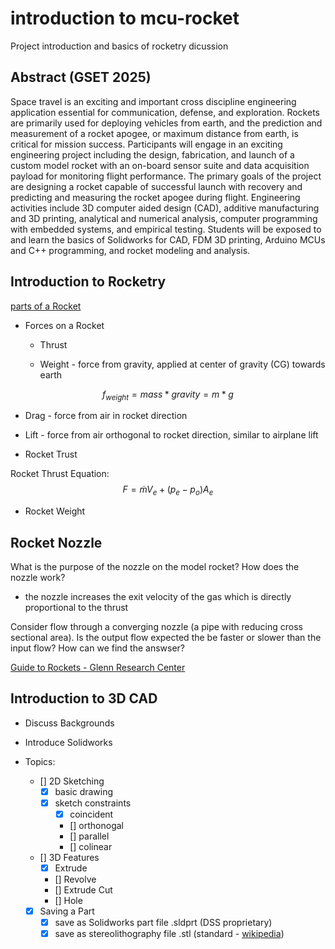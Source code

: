 # introduction to mcu-rocket

Project introduction and basics of rocketry dicussion

## Abstract (GSET 2025)
Space travel is an exciting and important cross discipline engineering application essential for communication, defense, and exploration. Rockets are primarily used for deploying vehicles from earth, and the prediction and measurement of a rocket apogee, or maximum distance from earth, is critical for mission success. Participants will engage in an exciting engineering project including the design, fabrication, and launch of a custom model rocket with an on-board sensor suite and data acquisition payload for monitoring flight performance. The primary goals of the project are designing a rocket capable of successful launch with recovery and predicting and measuring the rocket apogee during flight. Engineering activities include 3D computer aided design (CAD), additive manufacturing and 3D printing, analytical and numerical analysis, computer programming with embedded systems, and empirical testing. Students will be exposed to and learn the basics of Solidworks for CAD, FDM 3D printing, Arduino MCUs and C++ programming, and rocket modeling and analysis.


## Introduction to Rocketry 

[parts of a Rocket](https://www1.grc.nasa.gov/beginners-guide-to-aeronautics/model-rockets/#parts-of-a-single-stage-model-rocket)
  
- Forces on a Rocket

  - Thrust

  - Weight - force from gravity, applied at center of gravity (CG) towards earth

$$f_{weight}=mass*gravity=m*g$$

  - Drag - force from air in rocket direction    

  - Lift - force from air orthogonal to rocket direction, similar to airplane lift 

- Rocket Trust

Rocket Thrust Equation:
$$F=\dot{m}V_e+(p_e-p_o)A_e$$

- Rocket Weight


## Rocket Nozzle

What is the purpose of the nozzle on the model rocket? How does the nozzle work?

- the nozzle increases the exit velocity of the gas which is directly proportional to the thrust

Consider flow through a converging nozzle (a pipe with reducing cross sectional area). Is the output flow expected the be faster or slower than the input flow? How can we find the answser?  


[Guide to Rockets - Glenn Research Center](https://www1.grc.nasa.gov/beginners-guide-to-aeronautics/guide-to-rockets/)


## Introduction to 3D CAD 

- Discuss Backgrounds

- Introduce Solidworks

- Topics:
  
  - [] 2D Sketching
    - [x] basic drawing
    - [x] sketch constraints  
      - [x] coincident 
      - [] orthonogal
      - [] parallel 
      - [] colinear
  - [] 3D Features  
    - [x] Extrude 
    - [] Revolve 
    - [] Extrude Cut
    - [] Hole
  - [x] Saving a Part
    - [x] save as Solidworks part file .sldprt (DSS proprietary)
    - [x] save as stereolithography file .stl (standard - [wikipedia](https://en.wikipedia.org/wiki/STL_(file_format)))
